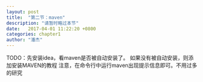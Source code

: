```yaml
---
layout: post
title:  "第二节：maven"
description: "请暂时略过本节"
date:   2017-04-01 11:22:20 +0800
categories: chapter1
author: "潘杰"
---
```

TODO：先安装idea，看maven是否被自动安装了。
如果没有被自动安装，则添加安装MAVEN的教程
注意，在命令行中运行maven出现提示信息即可。不用过多的研究